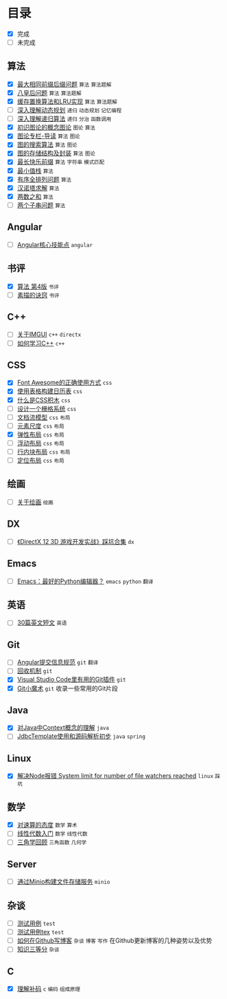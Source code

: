 # 目录

- [x] 完成
- [ ] 未完成

## 算法

- [x] [最大相同前缀后缀问题](articles/algorithm/classical-algorithm-maximum-same-prefix-suffix/) `算法`  `算法题解`   
- [x] [八皇后问题](articles/algorithm/classical-algorithm-n-queens/) `算法`  `算法题解`   
- [x] [缓存置换算法和LRU实现](articles/algorithm/classical-algotithm-for-cache-replacement/) `算法`  `算法题解`   
- [ ] [深入理解动态规划](articles/algorithm/deep-understanding-of-dynamic-programming/) `递归`  `动态规划`  `记忆编程`   
- [ ] [深入理解递归算法](articles/algorithm/deep-understanding-of-recursion/) `递归`  `分治`  `函数调用`   
- [x] [初识图论的概念图论](articles/algorithm/graph-theory-first-learn-and-concepts/) `图论`  `算法`   
- [x] [图论专栏-导读](articles/algorithm/graph-theory-guide/) `算法`  `图论`   
- [x] [图的搜索算法](articles/algorithm/graph-theory-search/) `算法`  `图论`   
- [x] [图的存储结构及封装](articles/algorithm/graph-theory-storage-structure/) `算法`  `图论`   
- [x] [最长快乐前缀](articles/algorithm/question-longest-happy-prefix/) `算法`  `字符串`  `模式匹配`   
- [x] [最小值栈](articles/algorithm/question-min-num-of-stack/) `算法`   
- [x] [有序全排列问题](articles/algorithm/question-next-permutation/) `算法`   
- [x] [汉诺塔求解](articles/algorithm/question-recursion-hanoi/) `算法`   
- [x] [两数之和](articles/algorithm/question-sum-of-two-numbers/) `算法`   
- [ ] [两个子串问题](articles/algorithm/question-two-substrings/) `算法`   

## Angular

- [ ] [Angular核心技能点](articles/angular/angular-core-skills/) `angular`   

## 书评

- [x] [算法 第4版](articles/book/review-of-algorithm4th/) `书评`   
- [ ] [素描的诀窍](articles/book/review-of-keys-to-drawing/) `书评`   

## C++

- [ ] [关于IMGUI](articles/cpp/about-imgui/) `c++`  `directx`   
- [ ] [如何学习C++](articles/cpp/how-to-learn-cpp/) `c++`   

## CSS

- [x] [Font Awesome的正确使用方式](articles/css/css-building-blocks/correct-use-of-fa/) `css`   
- [x] [使用表格构建日历表](articles/css/css-building-blocks/table-based-calendar/) `css`   
- [x] [什么是CSS积木](articles/css/css-building-blocks/what-is-this/) `css`   
- [ ] [设计一个栅格系统](articles/css/design-a-grid-system/) `css`   
- [ ] [文档流模型](articles/css/layout/document-flow/) `css`  `布局`   
- [ ] [元素尺度](articles/css/layout/element-scale/) `css`  `布局`   
- [x] [弹性布局](articles/css/layout/flexible-layout/) `css`  `布局`   
- [ ] [浮动布局](articles/css/layout/float-layout/) `css`  `布局`   
- [ ] [行内块布局](articles/css/layout/inline-layout/) `css`  `布局`   
- [ ] [定位布局](articles/css/layout/position-layout/) `css`  `布局`   

## 绘画

- [ ] [关于绘画](articles/draw/about-drawing/) `绘画`   

## DX

- [ ] [《DirectX 12 3D 游戏开发实战》踩坑合集](articles/dx/dx12-issues/) `dx`   

## Emacs

- [ ] [Emacs：最好的Python编辑器？](articles/emacs/emacs-the-best-python-editor/) `emacs`  `python`  `翻译`   

## 英语

- [ ] [30篇英文短文](articles/english/30-short-essays/) `英语`   

## Git

- [ ] [Angular提交信息规范](articles/git/angular-commit-message-format-translation/) `git`  `翻译`   
- [ ] [回收机制](articles/git/gc-mechanism/) `git`   
- [x] [Visual Studio Code里有用的Git插件](articles/git/git-extensions-in-vsc/) `git`   
- [x] [Git小魔术](articles/git/git-tricks/) `git`   收录一些常用的Git片段

## Java

- [x] [对Java中Context概念的理解](articles/java/context-concept-in-java/) `java`   
- [ ] [JdbcTemplate使用和源码解析初步](articles/java/spring-learn-jebctemplate-src/) `java`  `spring`   

## Linux

- [x] [解决Node报错 System limit for number of file watchers reached](articles/linux/solution-for-kde-node-watch-limit-error/) `linux`  `踩坑`   

## 数学

- [x] [对速算的态度](articles/math/attitude-to-quick-calculation/) `数学`  `算术`   
- [ ] [线性代数入门](articles/math/linear-algebra-guide/) `数学`  `线性代数`   
- [ ] [三角学回顾](articles/math/review-of-trigonometry/) `三角函数`  `几何学`   

## Server

- [ ] [通过Minio构建文件存储服务](articles/server/build-file-storage-by-minio/) `minio`   

## 杂谈

- [ ] [测试用例](articles/test/) `test`   
- [ ] [测试用例tex](articles/tex/test/) `test`   
- [ ] [如何在Github写博客](articles/yet/how-to-blog-in-github/) `杂谈`  `博客`  `写作`   在Github更新博客的几种姿势以及优势
- [ ] [知识三等分](articles/yet/three-parts-of-knowledge/) `杂谈`   

## C

- [x] [理解补码](articles/yet/understand-complement-code/) `c`  `编码`  `组成原理`   

